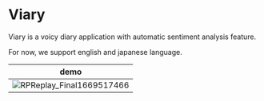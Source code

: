 # Viary

Viary is a voicy diary application with automatic sentiment analysis feature.

For now, we support english and japanese language.

|demo|
|---|
|![RPReplay_Final1669517466](https://user-images.githubusercontent.com/44002126/204117474-fbd32298-7fcc-434c-9423-92d0dcf99307.gif)|
